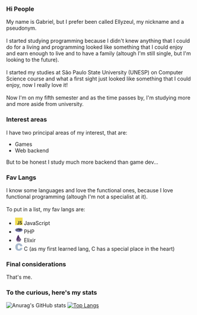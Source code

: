 ### Hi People

My name is Gabriel, but I prefer been called Ellyzeul, my nickname and a pseudonym.<br><br>
I started studying programming because I didn't knew anything that I could do for a living and programming looked like something that I could enjoy and earn enough to live and to have a family (altough I'm still single, but I'm looking to the future).<br><br>
I started my studies at São Paulo State University (UNESP) on Computer Science course and what a first sight just looked like something that I could enjoy, now I really love it!<br><br>
Now I'm on my fifth semester and as the time passes by, I'm studying more and more aside from university.

### Interest areas
I have two principal areas of my interest, that are:
- Games
- Web backend

But to be honest I study much more backend than game dev...

### Fav Langs
I know some languages and love the functional ones, because I love functional programming (altough I'm not a specialist at it).<br><br>
To put in a list, my fav langs are:
- <img height="20" src="https://raw.githubusercontent.com/github/explore/80688e429a7d4ef2fca1e82350fe8e3517d3494d/topics/javascript/javascript.png"> JavaScript
- <img height="20" src="https://raw.githubusercontent.com/devicons/devicon/master/icons/php/php-original.svg"> PHP
- <img height="20" src="https://raw.githubusercontent.com/devicons/devicon/master/icons/elixir/elixir-original.svg"> Elixir
- <img height="20" src="https://raw.githubusercontent.com/devicons/devicon/master/icons/c/c-original.svg"> C (as my first learned lang, C has a special place in the heart)


### Final considerations
That's me.

### To the curious, here's my stats
![Anurag's GitHub stats](https://github-readme-stats.vercel.app/api?username=Ellyzeul&show_icons=true&theme=dracula)
[![Top Langs](https://github-readme-stats.vercel.app/api/top-langs/?username=Ellyzeul&layout=compact&theme=dracula)](https://github.com/anuraghazra/github-readme-stats)
